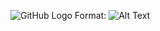 ![GitHub Logo](../assets/img/screencapture-127-0-0-1-5500-index-html-2021-09-16-14_33_50.png)
Format: ![Alt Text](url)
